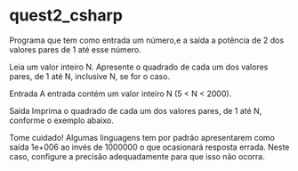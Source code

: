 # quest2_csharp
Programa que tem como entrada um número,e a  saída a potência de 2 dos valores pares de 1 até esse número.

Leia um valor inteiro N. Apresente o quadrado de cada um dos valores pares, de 1 até N, inclusive N, se for o caso.

Entrada
A entrada contém um valor inteiro N (5 < N < 2000).

Saída
Imprima o quadrado de cada um dos valores pares, de 1 até N, conforme o exemplo abaixo.

Tome cuidado! Algumas linguagens tem por padrão apresentarem como saída 1e+006 ao invés de 1000000 o que ocasionará resposta errada. Neste caso, configure a precisão adequadamente para que isso não ocorra.
